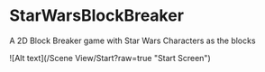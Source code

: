 # StarWarsBlockBreaker

A 2D Block Breaker game with Star Wars Characters as the blocks


![Alt text](/Scene View/Start?raw=true "Start Screen")
